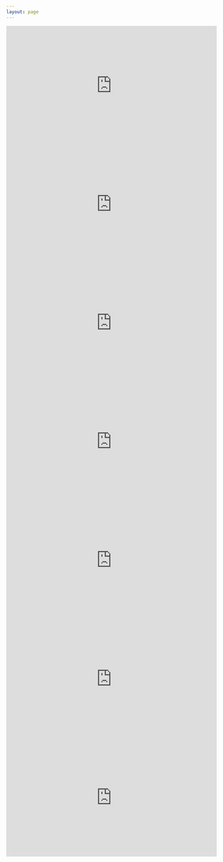```yaml
---
layout: page
---
```


<iframe width="560" height="315" src="https://www.youtube.com/embed/Eo9pU1q8sy8" frameborder="0" allowfullscreen></iframe>

<iframe width="560" height="315" src="https://www.youtube.com/embed/rYy0o-J0x20" frameborder="0" allowfullscreen></iframe>

<iframe width="560" height="315" src="https://www.youtube.com/embed/6hCQLEIWadk" frameborder="0" allowfullscreen></iframe>

<iframe width="560" height="315" src="https://www.youtube.com/embed/lybWvocH3qo" frameborder="0" allowfullscreen></iframe>

<iframe width="560" height="315" src="https://www.youtube.com/embed/dQTZVnDE2Qw" frameborder="0" allowfullscreen></iframe>

<iframe width="560" height="315" src="https://www.youtube.com/embed/iEg5_MaxFPo" frameborder="0" allowfullscreen></iframe>

<iframe width="560" height="315" src="https://www.youtube.com/embed/lshzZhHAYIs" frameborder="0" allowfullscreen></iframe>
